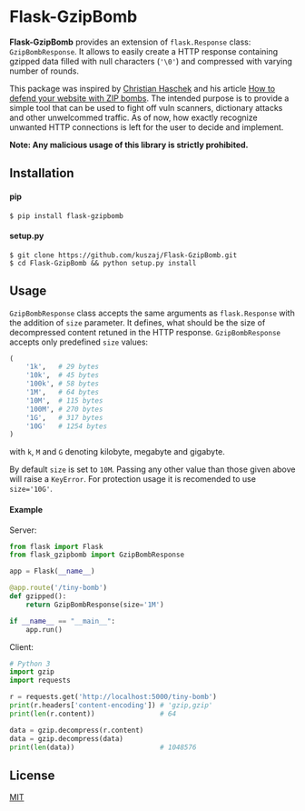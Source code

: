 # Flask-GzipBomb

**Flask-GzipBomb** provides an extension of `flask.Response` class: `GzipBombResponse`. It allows to easily create a HTTP response containing gzipped data filled with null characters (`'\0'`) and compressed with varying number of rounds.

This package was inspired by [Christian Haschek](https://blog.haschek.at/) and his article [How to defend your website with ZIP bombs](https://blog.haschek.at/2017/how-to-defend-your-website-with-zip-bombs.html). The intended purpose is to provide a simple tool that can be used to fight off vuln scanners, dictionary attacks and other unwelcommed traffic. As of now, how exactly recognize unwanted HTTP connections is left for the user to decide and implement.

**Note: Any malicious usage of this library is strictly prohibited.**

## Installation

#### pip
```shell
$ pip install flask-gzipbomb
```

#### setup.py
```shell
$ git clone https://github.com/kuszaj/Flask-GzipBomb.git
$ cd Flask-GzipBomb && python setup.py install
```

## Usage
`GzipBombResponse` class accepts the same arguments as `flask.Response` with the addition of `size` parameter. It defines, what should be the size of decompressed content retuned in the HTTP response. `GzipBombResponse` accepts only predefined `size` values:

```python
(
    '1k',   # 29 bytes
    '10k',  # 45 bytes
    '100k', # 58 bytes
    '1M',   # 64 bytes
    '10M',  # 115 bytes
    '100M', # 270 bytes
    '1G',   # 317 bytes
    '10G'   # 1254 bytes
)
```
with `k`, `M` and `G` denoting kilobyte, megabyte and gigabyte.

By default `size` is set to `10M`. Passing any other value than those given above will raise a `KeyError`. For protection usage it is recomended to use `size='10G'`.

#### Example
Server:
```python
from flask import Flask
from flask_gzipbomb import GzipBombResponse

app = Flask(__name__)

@app.route('/tiny-bomb')
def gzipped():
    return GzipBombResponse(size='1M')

if __name__ == "__main__":
    app.run()
```

Client:
```python
# Python 3
import gzip
import requests

r = requests.get('http://localhost:5000/tiny-bomb')
print(r.headers['content-encoding']) # 'gzip,gzip'
print(len(r.content))                # 64

data = gzip.decompress(r.content)
data = gzip.decompress(data)
print(len(data))                     # 1048576
```

## License

[MIT](LICENSE)
